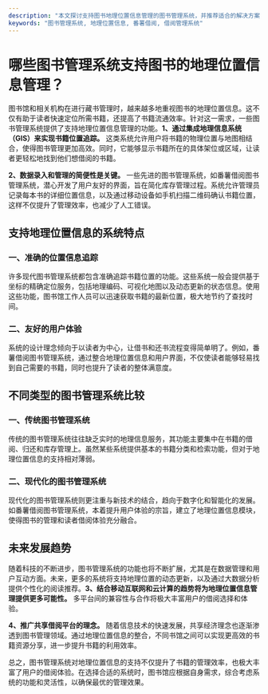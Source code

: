 ```yaml
---
description: "本文探讨支持图书地理位置信息管理的图书管理系统，并推荐适合的解决方案。"
keywords: "图书管理系统, 地理位置信息, 番薯借阅, 借阅管理系统"
---
```

# 哪些图书管理系统支持图书的地理位置信息管理？

图书馆和相关机构在进行藏书管理时，越来越多地重视图书的地理位置信息。这不仅有助于读者快速定位所需书籍，还提高了书籍流通效率。针对这一需求，一些图书管理系统提供了支持地理位置信息管理的功能。**1、通过集成地理信息系统（GIS）来实现书籍位置追踪。** 这类系统允许用户将书籍的物理位置与地图相结合，使得图书管理更加高效。同时，它能够显示书籍所在的具体架位或区域，让读者更轻松地找到他们想借阅的书籍。

**2、数据录入和管理的简便性是关键。** 一些先进的图书管理系统，如番薯借阅图书管理系统，潜心开发了用户友好的界面，旨在简化库存管理过程。系统允许管理员记录每本书的详细位置信息，以及通过移动设备如手机扫描二维码确认书籍位置，这样不仅提升了管理效率，也减少了人工错误。

## 支持地理位置信息的系统特点

### 一、准确的位置信息追踪

许多现代图书管理系统都包含准确追踪书籍位置的功能。这些系统一般会提供基于坐标的精确定位服务，包括地理编码、可视化地图以及动态更新的状态信息。使用这些功能，图书馆工作人员可以迅速获取书籍的最新位置，极大地节约了查找时间。

### 二、友好的用户体验

系统的设计理念倾向于以读者为中心，让借书和还书流程变得简单明了。例如，番薯借阅图书管理系统，通过整合地理位置信息和用户界面，不仅使读者能够轻易找到自己需要的书籍，同时也提升了读者的整体满意度。

## 不同类型的图书管理系统比较

### 一、传统图书管理系统

传统的图书管理系统往往缺乏实时的地理信息服务，其功能主要集中在书籍的借阅、归还和库存管理上。虽然某些系统提供基本的书籍分类和检索功能，但对于地理位置信息的支持相对薄弱。

### 二、现代化的图书管理系统

现代化的图书管理系统则更注重与新技术的结合，趋向于数字化和智能化的发展。如番薯借阅图书管理系统，本着提升用户体验的宗旨，建立了地理位置信息模块，使得图书的管理和读者借阅体验充分融合。

## 未来发展趋势

随着科技的不断进步，图书管理系统的功能也将不断扩展，尤其是在数据管理和用户互动方面。未来，更多的系统将支持地理位置的动态更新，以及通过大数据分析提供个性化的阅读推荐。**3、结合移动互联网和云计算的趋势将为地理位置信息管理提供更多可能性。** 多平台间的兼容性与合作将极大丰富用户的借阅选择和体验。

**4、推广共享借阅平台的理念。** 随着信息技术的快速发展，共享经济理念也逐渐渗透到图书管理领域。通过地理位置信息的整合，不同书馆之间可以实现更高效的书籍资源分享，进一步提升书籍的利用效率。

总之，图书管理系统对地理位置信息的支持不仅提升了书籍的管理效率，也极大丰富了用户的借阅体验。在选择合适的系统时，图书馆应根据自身需求，综合考虑系统的功能和灵活性，以确保最优的管理效果。
